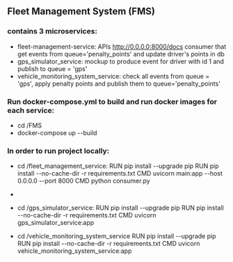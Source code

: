 ## Fleet Management System (FMS)
### contains 3 microservices:
- fleet-management-service: APIs http://0.0.0.0:8000/docs
                            consumer that get events from queue='penalty_points' and update driver's points in db 
- gps_simulator_service: mockup to produce event for driver with id 1 and publish to queue = 'gps'
- vehicle_monitoring_system_service: check all events from queue = 'gps', apply penalty points and publish them 
  to queue='penalty_points'



### Run docker-compose.yml to build and run docker images for each service:
- cd /FMS
- docker-compose up --build






### In order to run project locally:

- cd /fleet_management_service:
    RUN pip install --upgrade pip
    RUN pip install --no-cache-dir -r requirements.txt
    CMD uvicorn main:app --host 0.0.0.0 --port 8000
    CMD python consumer.py
- 
- cd /gps_simulator_service:
    RUN pip install --upgrade pip
    RUN pip install --no-cache-dir -r requirements.txt
    CMD uvicorn gps_simulator_service:app
    

- cd /vehicle_monitoring_system_service
    RUN pip install --upgrade pip
    RUN pip install --no-cache-dir -r requirements.txt
    CMD uvicorn vehicle_monitoring_system_service:app

